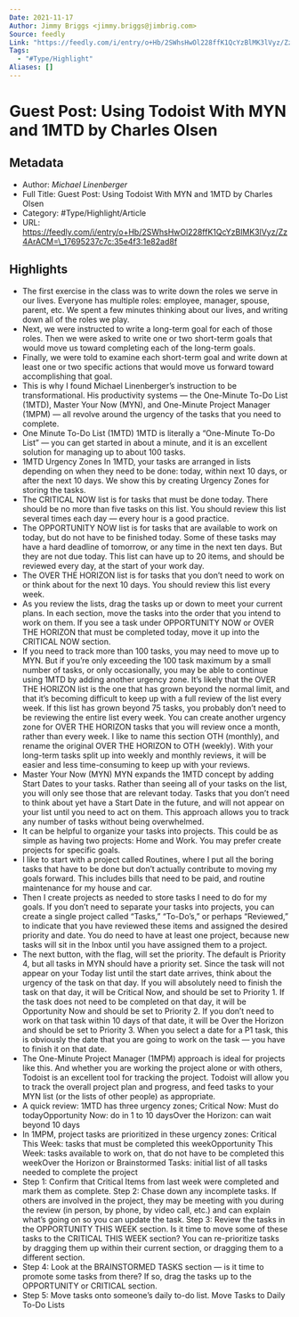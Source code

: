 ```yaml
---
Date: 2021-11-17
Author: Jimmy Briggs <jimmy.briggs@jimbrig.com>
Source: feedly
Link: "https://feedly.com/i/entry/o+Hb/2SWhsHwOl228ffK1QcYzBlMK3lVyz/Zz4ArACM=_17695237c7c:35e4f3:1e82ad8f"
Tags:
  - "#Type/Highlight"
Aliases: []
---
```


# Guest Post: Using Todoist With MYN and 1MTD by Charles Olsen

## Metadata

* Author: *Michael Linenberger*
* Full Title: Guest Post: Using Todoist With MYN and 1MTD by Charles Olsen
* Category: #Type/Highlight/Article
* URL: https://feedly.com/i/entry/o+Hb/2SWhsHwOl228ffK1QcYzBlMK3lVyz/Zz4ArACM=\_17695237c7c:35e4f3:1e82ad8f

## Highlights

* The first exercise in the class
  was to write down the roles we serve in our lives. Everyone has multiple roles:
  employee, manager, spouse, parent, etc. We spent a few minutes thinking about
  our lives, and writing down all of the roles we play.
* Next, we were instructed to write
  a long-term goal for each of those roles. Then we were asked to write one or
  two short-term goals that would move us toward completing each of the long-term
  goals.
* Finally, we were told to examine
  each short-term goal and write down at least one or two specific actions that
  would move us forward toward accomplishing that goal.
* This is why I found Michael
  Linenberger’s instruction to be transformational. His productivity systems —
  the One-Minute To-Do List (1MTD), Master Your Now (MYN), and One-Minute Project
  Manager (1MPM) — all revolve around the urgency of the tasks that you need to
  complete.
* One Minute To-Do List (1MTD)
  1MTD is literally a “One-Minute To-Do List” — you can get
  started in about a minute, and it is an excellent solution for managing up to
  about 100 tasks.
* 1MTD Urgency Zones
  In 1MTD, your tasks are arranged in lists depending on when
  they need to be done: today, within next 10 days, or after the next 10 days. We
  show this by creating Urgency Zones for storing the tasks.
* The CRITICAL NOW list is for tasks that must be done today.
  There should be no more than five tasks on this list. You should review this
  list several times each day — every hour is a good practice.
* The OPPORTUNITY NOW list is for
  tasks that are available to work on today, but do not have to be finished
  today. Some of these tasks may have a hard deadline of tomorrow, or any time in
  the next ten days. But they are not due today. This list can have up to 20
  items, and should be reviewed every day, at the start of your work day.
* The OVER THE HORIZON list is for
  tasks that you don’t need to work on or think about for the next 10 days. You
  should review this list every week.
* As you review the lists, drag the
  tasks up or down to meet your current plans. In each section, move the tasks
  into the order that you intend to work on them. If you see a task under
  OPPORTUNITY NOW or OVER THE HORIZON that must be completed today, move it up
  into the CRITICAL NOW section.
* If you need to track more than 100 tasks, you may need to
  move up to MYN. But if you’re only exceeding the 100 task maximum by a small
  number of tasks, or only occasionally, you may be able to continue using 1MTD
  by adding another urgency zone.
  It’s likely that the OVER THE
  HORIZON list is the one that has grown beyond the normal limit, and that it’s
  becoming difficult to keep up with a full review of the list every week. If
  this list has grown beyond 75 tasks, you probably don’t need to be reviewing
  the entire list every week.
  You can create another urgency
  zone for OVER THE HORIZON tasks that you will review once a month, rather than
  every week. I like to name this section OTH (monthly), and rename the original OVER THE
  HORIZON to OTH
  (weekly). With your long-term tasks split up into weekly and
  monthly reviews, it will be easier and less time-consuming to keep up with your
  reviews.
* Master Your Now (MYN)
  MYN expands the 1MTD concept by adding Start Dates to your
  tasks. Rather than seeing all of your tasks on the list, you will only see
  those that are relevant today. Tasks that you don’t need to think about yet
  have a Start Date in the future, and will not appear on your list until you
  need to act on them. This approach allows you to track any number of tasks without
  being overwhelmed.
* It can be helpful to organize your tasks into projects. This
  could be as simple as having two projects: Home and Work. You may prefer create
  projects for specific goals.
* I like to start with a project
  called Routines, where I put all the boring tasks that have to be done but
  don’t actually contribute to moving my goals forward. This includes bills that
  need to be paid, and routine maintenance for my house and car.
* Then I create projects as needed
  to store tasks I need to do for my goals. If you don’t need to separate your
  tasks into projects, you can create a single project called “Tasks,” “To-Do’s,”
  or perhaps “Reviewed,” to indicate that you have reviewed these items and
  assigned the desired priority and date. You do need to have at least one
  project, because new tasks will sit in the Inbox until you have assigned them
  to a project.
* The next button, with the flag, will set the priority. The
  default is Priority 4, but all tasks in MYN should have a priority set. Since
  the task will not appear on your Today list until the start date arrives, think
  about the urgency of the task on that day. If you will absolutely need to
  finish the task on that day, it will be Critical Now, and should be set to
  Priority 1.
  If the task does not need to be
  completed on that day, it will be Opportunity Now and should be set to Priority
  2. If you don’t need to work on that task within 10 days of that date, it will
     be Over the Horizon and should be set to Priority 3.
     When you select a date for a P1
     task, this is obviously the date that you are going to work on the task — you
     have to finish it on that date.
* The One-Minute Project Manager (1MPM)
  approach is ideal for projects like this. And whether you are working the
  project alone or with others, Todoist is an excellent tool for tracking the
  project. Todoist will allow you to track the overall project plan and progress,
  and feed tasks to your MYN list (or the lists of other people) as appropriate.
* A quick review: 1MTD has three
  urgency zones;
  Critical Now: Must do todayOpportunity Now: do in 1 to 10 daysOver the Horizon: can wait beyond 10 days
* In 1MPM, project tasks are prioritized in these urgency
  zones:
  Critical This Week: tasks that must be completed
  this weekOpportunity This Week: tasks available to work
  on, that do not have to be completed this weekOver the Horizon or Brainstormed Tasks: initial
  list of all tasks needed to complete the project
* Step 1: Confirm that Critical Items from last week
  were completed and mark them as complete.
  Step 2: Chase down any incomplete tasks. If others
  are involved in the project, they may be meeting with you during the review (in
  person, by phone, by video call, etc.) and can explain what’s going on so you
  can update the task. 
  Step 3: Review the tasks in the OPPORTUNITY THIS
  WEEK section. Is it time to move some of these tasks to the CRITICAL THIS WEEK
  section? You can re-prioritize tasks by dragging them up within their current
  section, or dragging them to a different section.
* Step 4: Look at the BRAINSTORMED TASKS section — is
  it time to promote some tasks from there? If so, drag the tasks up to the
  OPPORTUNITY or CRITICAL section.
* Step 5: Move tasks onto someone’s daily to-do list. 
  Move Tasks to Daily To-Do Lists
